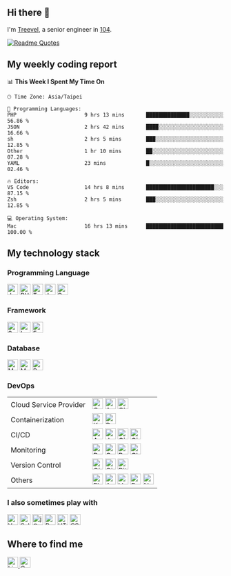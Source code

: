 ## Hi there 👋

I'm [Treevel](https://flowcv.com/resume/pe848csjrg), a senior engineer in [104](https://corp.104.com.tw/en/home/).

[![Readme Quotes](https://quotes-github-readme.vercel.app/api?quote="Focus%20on%20the%20user%2C%20identify%20real%20needs%2C%20and%20pursue%20the%20authentic%20product."&type=horizontal&theme=monokai)](https://github.com/piyushsuthar/github-readme-quotes)

## My weekly coding report

<!--START_SECTION:waka-->
📊 **This Week I Spent My Time On** 

```text
🕑︎ Time Zone: Asia/Taipei

💬 Programming Languages: 
PHP                      9 hrs 13 mins       ██████████████░░░░░░░░░░░   56.86 % 
JSON                     2 hrs 42 mins       ████░░░░░░░░░░░░░░░░░░░░░   16.66 % 
sh                       2 hrs 5 mins        ███░░░░░░░░░░░░░░░░░░░░░░   12.85 % 
Other                    1 hr 10 mins        ██░░░░░░░░░░░░░░░░░░░░░░░   07.28 % 
YAML                     23 mins             █░░░░░░░░░░░░░░░░░░░░░░░░   02.46 % 

🔥 Editors: 
VS Code                  14 hrs 8 mins       ██████████████████████░░░   87.15 % 
Zsh                      2 hrs 5 mins        ███░░░░░░░░░░░░░░░░░░░░░░   12.85 % 

💻 Operating System: 
Mac                      16 hrs 13 mins      █████████████████████████   100.00 % 
```


<!--END_SECTION:waka-->

## My technology stack

### Programming Language

<div>
  <img src="https://img.shields.io/badge/Java-282C34?logo=Java"             alt="Java logo"       title="Java"       height="25" />
  <img src="https://img.shields.io/badge/PHP-282C34?logo=php"               alt="PHP logo"        title="PHP"        height="25" />
  <img src="https://img.shields.io/badge/TypeScript-282C34?logo=typescript" alt="Typescript logo" title="Typescript" height="25" />
  <img src="https://img.shields.io/badge/JavaScript-282C34?logo=javascript" alt="JavaScript logo" title="JavaScript" height="25" />
  <img src="https://img.shields.io/badge/Python-282C34?logo=python"         alt="Python logo"     title="Python"     height="25" />
</div>

### Framework

<div>
  <img src="https://img.shields.io/badge/Spring boot-282C34?logo=spring-boot" alt="Spring boot logo" title="Spring boot" height="25" />
  <img src="https://img.shields.io/badge/Laravel-282C34?logo=laravel"         alt="Laravel logo"     title="Laravel"     height="25" />
  <img src="https://img.shields.io/badge/Express-282C34?logo=express"         alt="Express logo"     title="Express"     height="25" />
</div>

### Database

<div>
  <img src="https://img.shields.io/badge/MySQL-282C34?logo=mysql&logoColor=E2E9F7" alt="MySQL logo"   title="MySQL"   height="25" />
  <img src="https://img.shields.io/badge/MongoDB-282C34?logo=mongodb"              alt="MongoDB logo" title="MongoDB" height="25" />
  <img src="https://img.shields.io/badge/Redis-282C34?logo=redis"                  alt="Redis logo"   title="Redis"   height="25" />
</div>

### DevOps

<table>
    <tr>
        <td>Cloud Service Provider</td>
        <td>
          <div>
            <img src="https://img.shields.io/badge/GCP-282C34?logo=googlecloud"         alt="GCP logo"        title="GCP"        height="25" />
            <img src="https://img.shields.io/badge/AWS-282C34?logo=amazonwebservices"   alt="AWS logo"        title="AWS"        height="25" />
            <img src="https://img.shields.io/badge/Cloudflare-282C34?logo=Cloudflare"   alt="Cloudflare logo" title="Cloudflare" height="25" />
          </div>
        </td>
    </tr>
    <tr>
        <td>Containerization</td>
        <td>
          <div>
            <img src="https://img.shields.io/badge/Kubernetes-282C34?logo=kubernetes" alt="Kubernetes logo" title="Kubernetes" height="25" />
            <img src="https://img.shields.io/badge/Docker-282C34?logo=docker"         alt="Docker logo"     title="Docker"     height="25" />
          </div>
        </td>
    </tr>
    <tr>
        <td>CI/CD</td>
        <td>
          <div>
            <img src="https://img.shields.io/badge/Argo-282C34?logo=argo"                    alt="Argo logo"           title="Argo"           height="25" />
            <img src="https://img.shields.io/badge/Jenkins-282C34?logo=jenkins"              alt="Jenkins logo"        title="Jenkins"        height="25" />
            <img src="https://img.shields.io/badge/CircleCI-282C34?logo=circleci"            alt="CircleCI logo"       title="CircleCI"       height="25" />
            <img src="https://img.shields.io/badge/GitHub_Actions-282C34?logo=githubactions" alt="GitHub Actions logo" title="GitHub Actions" height="25" />
          </div>
        </td>
    </tr>
      <tr>
        <td>Monitoring</td>
        <td>
          <div>
            <img src="https://img.shields.io/badge/Datadog-282C34?logo=datadog&logoColor=white" alt="Datadog logo"          title="Datadog"          height="25" />
            <img src="https://img.shields.io/badge/Garafana-282C34?logo=grafana"                alt="Garafana logo"         title="Garafana"         height="25" />
            <img src="https://img.shields.io/badge/Prometheus-282C34?logo=prometheus"           alt="Prometheus logo"       title="Prometheus"       height="25" />
            <img src="https://img.shields.io/badge/Cloud_Monitoring-282C34?logo=googlecloud"    alt="Cloud Monitoring logo" title="Cloud Monitoring" height="25" />
          </div>
        </td>
    </tr>
      <tr>
        <td>Version Control</td>
        <td>
          <div>
            <img src="https://img.shields.io/badge/Git-282C34?logo=git"             alt="Git logo"       title="Git"       height="25" />
            <img src="https://img.shields.io/badge/GitHub-282C34?logo=github"       alt="GitHub logo"    title="GitHub"    height="25" />
            <img src="https://img.shields.io/badge/Bitbucket-282C34?logo=bitbucket" alt="Bitbucket logo" title="Bitbucket" height="25" />
          </div>
        </td>
    </tr>
      <tr>
        <td>Others</td>
        <td>
          <div>
            <img src="https://img.shields.io/badge/Elastic Stack-282C34?logo=elasticstack" alt="Elastic stack logo" title="Elastic Stack" height="25" />
            <img src="https://img.shields.io/badge/Ansible-282C34?logo=ansible"            alt="Ansible logo"       title="Ansible"       height="25" />
            <img src="https://img.shields.io/badge/Vault-282C34?logo=vault"                alt="Vault logo"         title="Vault"         height="25" />
            <img src="https://img.shields.io/badge/RabbitMQ-282C34?logo=rabbitmq"          alt="RabbitMQ logo"      title="RabbitMQ"      height="25" />
            <img src="https://img.shields.io/badge/Nginx-282C34?logo=nginx"                alt="Nginx logo"         title="Nginx"         height="25" />
          </div>
        </td>
    </tr>
</table>

### I also sometimes play with

<div>
  <img src="https://img.shields.io/badge/Vue.js-282C34?logo=vuedotjs"     alt="Vue.js logo"    title="Vue.js"    height="25" />
  <img src="https://img.shields.io/badge/Selenium-282C34?logo=selenium"   alt="Selenium logo"  title="Selenium"  height="25" />
  <img src="https://img.shields.io/badge/jQuery-282C34?logo=jquery"       alt="jQuery logo"    title="jQuery"    height="25" />
  <img src="https://img.shields.io/badge/Bootstrap-282C34?logo=bootstrap" alt="Bootstrap logo" title="Bootstrap" height="25" />
  <img src="https://img.shields.io/badge/HTML-282C34?logo=html5"          alt="HTML logo"      title="HTML"      height="25" />
  <img src="https://img.shields.io/badge/CSS-282C34?logo=css3"            alt="CSS logo"       title="CSS"       height="25" />
</div>

## Where to find me

<div>
  <a href="https://www.linkedin.com/in/treevel">
    <img src="https://img.shields.io/badge/Linkedin-282C34?logo=linkedin" alt="Linkedin logo" title="Linkedin" height="25" />
  </a>
  <a href="mailto:treevel.github@gmail.com">
    <img src="https://img.shields.io/badge/Gmail-282C34?logo=gmail" alt="Gmail logo" title="Gmail" height="25" />
  </a>
</div>
